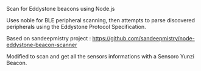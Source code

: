 Scan for Eddystone beacons using Node.js

Uses noble for BLE peripheral scanning, then attempts to parse discovered peripherals using the Eddystone Protocol Specification. 

Based on sandeepmistry project : https://github.com/sandeepmistry/node-eddystone-beacon-scanner

Modified to scan and get all the sensors informations with a Sensoro Yunzi Beacon.

